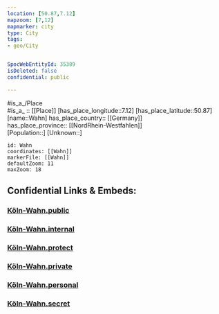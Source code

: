 ```yaml
---
location: [50.87,7.12] 
mapzoom: [7,12] 
mapmarker: city 
type: City
tags:
- geo/City


SpocWebEntityId: 35389
isDeleted: false
confidential: public

---
```

#is_a_/Place  
#is_a_ :: [[Place]] 
[has_place_longitude::7.12] 
[has_place_latitude::50.87] 
[name::Wahn] 
has_place_country:: [[Germany]]  
has_place_province:: [[NordRhein-Westfahlen]]  
[Population::] 
[Unknown::] 


```leaflet
id: Wahn
coordinates: [[Wahn]] 
markerFile: [[Wahn]] 
defaultZoom: 11 
maxZoom: 18
```


## Confidential Links & Embeds: 

### [Köln-Wahn.public](/_public/\Earth\Continent\Europe\Europe~Central\Germany\Germany~West\Nordrhein-Westfalen\counties~NW\KölnKöln-Wahn.public.md) 

### [Köln-Wahn.internal](/_internal/\Earth\Continent\Europe\Europe~Central\Germany\Germany~West\Nordrhein-Westfalen\counties~NW\KölnKöln-Wahn.internal.md) 

### [Köln-Wahn.protect](/_protect/\Earth\Continent\Europe\Europe~Central\Germany\Germany~West\Nordrhein-Westfalen\counties~NW\KölnKöln-Wahn.protect.md) 

### [Köln-Wahn.private](/_private/\Earth\Continent\Europe\Europe~Central\Germany\Germany~West\Nordrhein-Westfalen\counties~NW\KölnKöln-Wahn.private.md) 

### [Köln-Wahn.personal](/_personal/\Earth\Continent\Europe\Europe~Central\Germany\Germany~West\Nordrhein-Westfalen\counties~NW\KölnKöln-Wahn.personal.md) 

### [Köln-Wahn.secret](/_secret/\Earth\Continent\Europe\Europe~Central\Germany\Germany~West\Nordrhein-Westfalen\counties~NW\KölnKöln-Wahn.secret.md)

